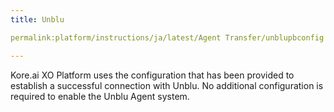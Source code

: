 ```yaml
---
title: Unblu

permalink:platform/instructions/ja/latest/Agent Transfer/unblupbconfig

---
```


<container>

Kore.ai XO Platform uses the configuration that has been provided to establish a successful connection with Unblu. No additional configuration is required to enable the Unblu Agent system.

</container>
